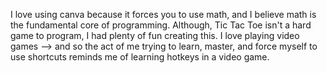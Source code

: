 I love using canva because it forces you to use math, and I believe math is the fundamental core of programming. Although, Tic Tac Toe isn't a hard game to program, I had plenty of fun creating this. I love playing video games -->
and so the act of me trying to learn, master, and force myself to use shortcuts reminds me of learning hotkeys in a video game.
